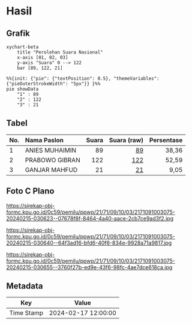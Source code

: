 # Hasil

## Grafik

```mermaid
xychart-beta
    title "Perolehan Suara Nasional"
    x-axis [01, 02, 03]
    y-axis "Suara" 0 --> 122
    bar [89, 122, 21]
```

```mermaid
%%{init: {"pie": {"textPosition": 0.5}, "themeVariables": {"pieOuterStrokeWidth": "5px"}} }%%
pie showData
    "1" : 89
    "2" : 122
    "3" : 21
```

## Tabel

| No. | Nama Paslon    | Suara | Suara (raw) | Persentase |
|:--- |:-------------- | -----:| -----------:| ----------:|
| 1   | ANIES MUHAIMIN | 89    | [89][p-1]   | 38,36      |
| 2   | PRABOWO GIBRAN | 122   | [122][p-2]  | 52,59      |
| 3   | GANJAR MAHFUD  | 21    | [21][p-3]   | 9,05       |


[p-1]: https://github.com/gigit-pemilu/pemilu-2024/blob/main/pilpres/hitung-suara/sub/21-kepulauan-riau/sub/71-kota-batam/sub/09-bengkong/sub/1003-sadai/sub/075-tps/sub/paslon-1.txt
[p-2]: https://github.com/gigit-pemilu/pemilu-2024/blob/main/pilpres/hitung-suara/sub/21-kepulauan-riau/sub/71-kota-batam/sub/09-bengkong/sub/1003-sadai/sub/075-tps/sub/paslon-2.txt
[p-3]: https://github.com/gigit-pemilu/pemilu-2024/blob/main/pilpres/hitung-suara/sub/21-kepulauan-riau/sub/71-kota-batam/sub/09-bengkong/sub/1003-sadai/sub/075-tps/sub/paslon-3.txt

## Foto C Plano

https://sirekap-obj-formc.kpu.go.id/0c59/pemilu/ppwp/21/71/09/10/03/2171091003075-20240215-030623--07678f8f-8464-4a40-aace-2cb7ce9ad3f2.jpg

https://sirekap-obj-formc.kpu.go.id/0c59/pemilu/ppwp/21/71/09/10/03/2171091003075-20240215-030640--64f3ad16-bfd6-40f6-834e-9928a71a9817.jpg

https://sirekap-obj-formc.kpu.go.id/0c59/pemilu/ppwp/21/71/09/10/03/2171091003075-20240215-030655--3760f27b-ed9e-43f6-98fc-4ae7dce618ca.jpg


## Metadata

| Key        | Value               |
| ---------- | ------------------- |
| Time Stamp | 2024-02-17 12:00:00 |



